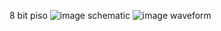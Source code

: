 8 bit piso
![image](https://github.com/user-attachments/assets/4d8fbdf1-b000-4ccd-8a87-ecc03b7b7892)
schematic
![image](https://github.com/user-attachments/assets/e43f7888-e992-4a1a-9ca1-6ab2704d1af3)
waveform
